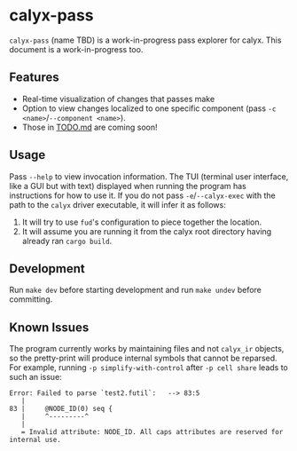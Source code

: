 # calyx-pass

`calyx-pass` (name TBD) is a work-in-progress pass explorer for calyx.
This document is a work-in-progress too.

## Features

- Real-time visualization of changes that passes make
- Option to view changes localized to one specific component (pass `-c <name>`/`--component <name>`).
- Those in [TODO.md](TODO.md) are coming soon!

## Usage

Pass `--help` to view invocation information.
The TUI (terminal user interface, like a GUI but with text) displayed when running the program has instructions for how to use it.
If you do not pass `-e`/`--calyx-exec` with the path to the `calyx` driver executable, it will infer it as follows:

1. It will try to use `fud`'s configuration to piece together the location.
2. It will assume you are running it from the calyx root directory having already ran `cargo build`.

## Development

Run `make dev` before starting development and run `make undev` before committing.

## Known Issues

The program currently works by maintaining files and not `calyx_ir` objects, so the pretty-print will produce internal symbols that cannot be reparsed. For example, running `-p simplify-with-control` after `-p cell share` leads to such an issue:

```
Error: Failed to parse `test2.futil`:   --> 83:5
   |
83 |     @NODE_ID(0) seq {
   |     ^---------^
   |
   = Invalid attribute: NODE_ID. All caps attributes are reserved for internal use.
```
